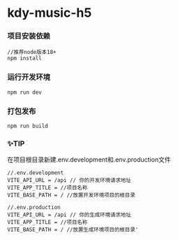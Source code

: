 # kdy-music-h5

### **项目安装依赖**

```
//推荐node版本18+
npm install
```

### 运行开发环境

```
npm run dev
```

### 打包发布

```
npm run build
```

### ✨TIP

在项目根目录新建.env.development和.env.production文件

```.env.development
//.env.development
VITE_API_URL = /api // 你的开发环境请求地址
VITE_APP_TITLE = //项目名称
VITE_BASE_PATH = / //放置开发环境项目的根目录
```

```
//.env.production
VITE_API_URL = /api // 你的生成环境请求地址
VITE_APP_TITLE = //项目名称
VITE_BASE_PATH = / //放置生成环境项目的根目录'
```
